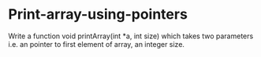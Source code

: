# Print-array-using-pointers
Write a function void printArray(int *a, int size) which takes two parameters i.e. an pointer to first element of array, an integer size.
